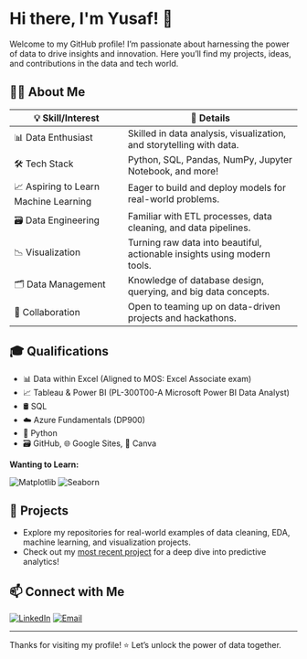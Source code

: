 # Hi there, I'm Yusaf! 👋

Welcome to my GitHub profile! I’m passionate about harnessing the power of data to drive insights and innovation. 
Here you’ll find my projects, ideas, and contributions in the data and tech world.

## 🧑‍💻 About Me

| 💡 Skill/Interest                  | 📝 Details                                                                 |
|------------------------------------|---------------------------------------------------------------------------|
| 📊 Data Enthusiast                 | Skilled in data analysis, visualization, and storytelling with data.       |
| 🛠️ Tech Stack                     | Python, SQL, Pandas, NumPy, Jupyter Notebook, and more!                   |
| 📈 Aspiring to Learn Machine Learning | Eager to build and deploy models for real-world problems.              |
| 🗃️ Data Engineering                | Familiar with ETL processes, data cleaning, and data pipelines.           |
| 📉 Visualization                   | Turning raw data into beautiful, actionable insights using modern tools.   |
| 🗂️ Data Management                 | Knowledge of database design, querying, and big data concepts.            |
| 🤝 Collaboration                   | Open to teaming up on data-driven projects and hackathons.                |

## 🎓 Qualifications

- 📊 Data within Excel (Aligned to MOS: Excel Associate exam)
- 📈 Tableau & Power BI (PL-300T00-A Microsoft Power BI Data Analyst)
- 🛢️ SQL
- ☁️ Azure Fundamentals (DP900)
- 🐍 Python
- 🗃️ GitHub, 🌐 Google Sites, 🎨 Canva

**Wanting to Learn:**

![Matplotlib](https://img.shields.io/badge/-Matplotlib-11557c?logo=matplotlib&logoColor=white&style=flat-square)
![Seaborn](https://img.shields.io/badge/-Seaborn-4c8cb5?style=flat-square)

## 🚀 Projects

- Explore my repositories for real-world examples of data cleaning, EDA, machine learning, and visualization projects.
- Check out my [most recent project](https://github.com/YusafM/SQL-World-Database-DataSet) for a deep dive into predictive analytics!

## 📫 Connect with Me

[![LinkedIn](https://img.shields.io/badge/-LinkedIn-blue?logo=linkedin&style=flat-square)](https://linkedin.com/in/YOUR-LINKEDIN)
[![Email](https://img.shields.io/badge/-Email-D14836?logo=gmail&logoColor=white&style=flat-square)](mailto:YOUR-EMAIL)

---

Thanks for visiting my profile! ⭐️ Let’s unlock the power of data together.
